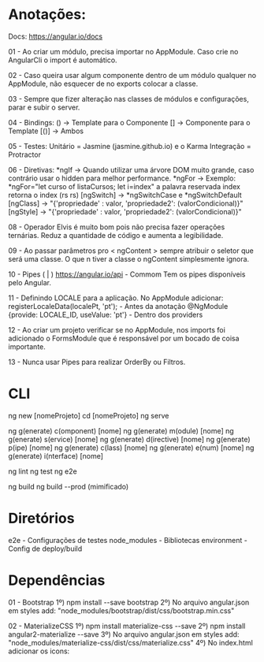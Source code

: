 # Anotações:

Docs: https://angular.io/docs

01 - Ao criar um módulo, precisa importar no AppModule. Caso crie no AngularCli 
    o import é automático.

02 - Caso queira usar algum componente dentro de um módulo qualquer 
	no AppModule, não esquecer de no exports colocar a classe.
	
03 - Sempre que fizer alteração nas classes de módulos e configurações,
	parar e subir o server.

04 - Bindings: 
		() -> Template para o Componente 
		[] -> Componente para o Template
		[()] -> Ambos 

05 - Testes:
 	 Unitário   = Jasmine (jasmine.github.io)	e o Karma
	 Integração = Protractor 

06 - Diretivas:
	*ngIf -> Quando utilizar uma árvore DOM muito grande, caso contrário 
			 usar o hidden para melhor performance.
	*ngFor ->  Exemplo: *ngFor="let curso of listaCursos; let i=index" 
	           a palavra reservada index retorna o index (rs rs)
	[ngSwitch] -> *ngSwitchCase e *ngSwitchDefault
	[ngClass] -> "{'propriedade' : valor, 'propriedade2': (valorCondicional)}"
	[ngStyle] -> "{'propriedade' : valor, 'propriedade2': (valorCondicional)}"

08 - Operador Elvis é muito bom pois não precisa fazer operações ternárias.
    Reduz a quantidade de código e aumenta a legibilidade.

09 - Ao passar parâmetros pro < ngContent > sempre atribuir o seletor que será uma 
	classe. O que n tiver a classe o ngContent simplesmente ignora.

10 - Pipes ( | )
	 https://angular.io/api - Commom
	 Tem os pipes disponíveis pelo Angular.

11 - Definindo LOCALE para a aplicação. No AppModule adicionar:
	 registerLocaleData(localePt, 'pt'); - Antes da anotação @NgModule
	 {provide: LOCALE_ID, useValue: 'pt'} - Dentro dos providers

12 - Ao criar um projeto verificar se no AppModule, nos imports foi adicionado
     o FormsModule que é responsável por um bocado de coisa importante.

13 - Nunca usar Pipes para realizar OrderBy ou Filtros.

# CLI

ng new [nomeProjeto]
cd [nomeProjeto]
ng serve

ng g(enerate) c(omponent) [nome]
ng g(enerate) m(odule) [nome]
ng g(enerate) s(ervice) [nome]
ng g(enerate) d(irective) [nome]
ng g(enerate) p(ipe) [nome]
ng g(enerate) c(lass) [nome]
ng g(enerate) e(num) [nome]
ng g(enerate) i(nterface) [nome]

ng lint
ng test
ng e2e 

ng build 
ng build --prod (mimificado)

# Diretórios

e2e          - Configurações de testes
node_modules - Bibliotecas
environment  - Config de deploy/build

# Dependências

01 - Bootstrap
	1º) npm install --save bootstrap
	2º) No arquivo angular.json em styles add: "node_modules/bootstrap/dist/css/bootstrap.min.css"

02 - MaterializeCSS
	 1º) npm install materialize-css --save
	 2º) npm install angular2-materialize --save
	 3º) No arquivo angular.json em styles add: "node_modules/materialize-css/dist/css/materialize.css"
	 4º) No index.html adicionar os icons: <link href="http://fonts.googleapis.com/icon?family=Material+Icons" rel="stylesheet">